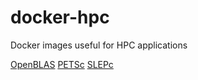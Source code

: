 # docker-hpc
Docker images useful for HPC applications

[OpenBLAS](https://github.com/canesin/docker-hpc/tree/master/openblas)
[PETSc](https://github.com/canesin/docker-hpc/tree/master/petsc)
[SLEPc](https://github.com/canesin/docker-hpc/tree/master/slepc)